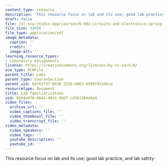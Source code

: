 ```yaml
---
content_type: resource
description: 'This resource focus on lab and its use: good lab practice, and lab safcty'
draft: false
file: /ol-ocw-studio-app/courses/6-002-circuits-and-electronics-spring-2007/8bb4e0f80644d9414bb7cd3b1364e8e3_lab0.pdf
file_size: 33426
file_type: application/pdf
image_metadata:
  caption: ''
  credit: ''
  image-alt: ''
learning_resource_types:
- Laboratory Assignments
license: https://creativecommons.org/licenses/by-nc-sa/4.0/
ocw_type: OCWFile
parent_title: Labs
parent_type: CourseSection
parent_uid: b8f61f37-6630-251b-b063-4589f052d6ca
resourcetype: Document
title: Lab familiarization
uid: 8bb4e0f8-0644-d941-4bb7-cd3b1364e8e3
video_files:
  archive_url: ''
  video_captions_file: ''
  video_thumbnail_file: ''
  video_transcript_file: ''
video_metadata:
  video_speakers: ''
  video_tags: ''
  youtube_description: ''
  youtube_id: ''
---
```

This resource focus on lab and its use: good lab practice, and lab safcty